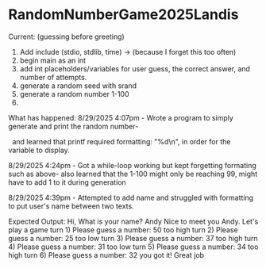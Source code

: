 # RandomNumberGame2025Landis

Current: (guessing before greeting)
1. Add include (stdio, stdlib, time) -> (because I forget this too often)
2. begin main as an int
3. add int placeholders/variables for user guess, the correct answer, and number of attempts.
4. generate a random seed with srand
5. generate a random number 1-100
6. 



What has happened:
8/29/2025 4:07pm - Wrote a program to simply generate and print the random number-

&nbsp;			and learned that printf required formatting: "%d\\n", in order for the variable to display.

8/29/2025 4:24pm - Got a while-loop working but kept forgetting formating such as above-
				also learned that the 1-100 might only be reaching 99, might have to add 1 to it during generation

8/29/2025 4:39pm - Attempted to add name and struggled with formatting to put user's name between two texts.




Expected Output:
Hi, What is your name? Andy
Nice to meet you Andy.  Let's play a game
turn 1) Please guess a number: 50
too high
turn 2) Please guess a number: 25
too low
turn 3) Please guess a number: 37
too high
turn 4) Please guess a number: 31
too low
turn 5) Please guess a number: 34
too high
turn 6) Please guess a number: 32
you got it!
Great job

